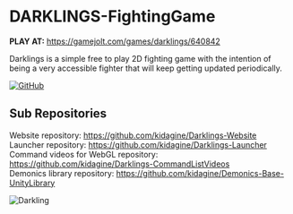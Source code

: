 # DARKLINGS-FightingGame
<b>PLAY AT:</b> https://gamejolt.com/games/darklings/640842

Darklings is a simple free to play 2D fighting game with the intention of being a very accessible fighter that will keep getting updated periodically.

[![GitHub](https://img.shields.io/badge/unity--version-2021.6-blue)](https://img.shields.io/badge/unity--version-2021.3-blue)


## Sub Repositories
Website repository: https://github.com/kidagine/Darklings-Website <br>
Launcher repository: https://github.com/kidagine/Darklings-Launcher <br>
Command videos for WebGL repository: https://github.com/kidagine/Darklings-CommandListVideos <br>
Demonics library repository: https://github.com/kidagine/Demonics-Base-UnityLibrary

![Darkling](https://i.imgur.com/Gy2ZYS6.png)
